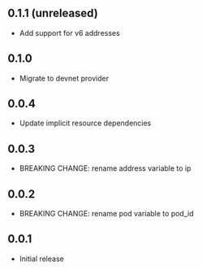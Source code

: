 ## 0.1.1 (unreleased)

- Add support for v6 addresses

## 0.1.0

- Migrate to devnet provider

## 0.0.4

- Update implicit resource dependencies

## 0.0.3

- BREAKING CHANGE: rename address variable to ip

## 0.0.2

- BREAKING CHANGE: rename pod variable to pod_id

## 0.0.1

- Initial release
